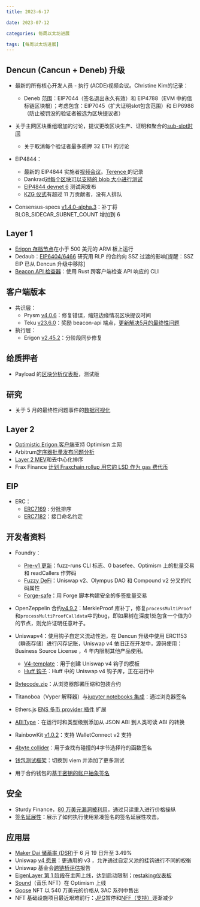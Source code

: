```yaml
---
title: 2023-6-17

date: 2023-07-12	

categories: 每周以太坊进展	

tags: [每周以太坊进展]
---	
```


## Dencun (Cancun + Deneb) 升级

- 最新的所有核心开发人员 - 执行 (ACDE)视频会议。Christine Kim的记录：

  - Deneb 范围：EIP7044（签名退出永久有效）和 EIP4788（EVM 中的信标链区块根）；考虑包含：EIP7045（扩大证明slot包含范围）和 EIP6988（防止被罚没的验证者被选为区块提议者）
- 关于主网区块重组增加的讨论，提议更改区块生产、证明和聚合的[sub-slot时间](https://github.com/ethereum/consensus-specs/pull/3433)
  - 关于取消每个验证者最多质押 32 ETH 的讨论

- EIP4844：

  - 最新的 EIP4844 实施者[视频会议](https://www.youtube.com/watch?v=jQ86ItkOfm0)。[Terence ](https://twitter.com/terencechain/status/1668332513645977612)的记录
  - Dankrad[对每个区块可以支持的 blob 大小进行测试](https://notes.ethereum.org/OZJ90ZlcQtyrtZa6INYixQ?view#Test-day-2-110623)
  - [EIP4844 devnet 6](https://4844-devnet-6.ethpandaops.io/) 测试网发布
  - [KZG 仪式](https://ceremony.ethereum.org/)有超过 11 万贡献者，没有人排队

- Consensus-specs [v1.4.0-alpha.3](https://github.com/ethereum/consensus-specs/releases/tag/v1.4.0-alpha.3)：补丁将 BLOB_SIDECAR_SUBNET_COUNT 增加到 6

## Layer 1

- [Erigon 存档节点](https://twitter.com/ethereumonarm/status/1669257232779825153)在小于 500 美元的 ARM 板上运行
- Dedaub：[EIP6404/6466](https://docs.google.com/document/d/1p-1VvOGwI5GHkwaGMzJYDL7Affofm6rVLa6cvnmoqGI/edit#heading=h.kqxi3kc5lnoq) 研究用 RLP 的合约向 SSZ 过渡的影响[提醒：SSZ EIP 已从 Dencun 升级中移除]
- [Beacon API 检查器](https://github.com/rauljordan/beacon-api-checker#readme)：使用 Rust 跨客户端检查 API 响应的 CLI

## 客户端版本

- 共识层：
  - Prysm [v4.0.6](https://github.com/prysmaticlabs/prysm/releases/tag/v4.0.6)：修复错误，缩短边缘情况区块提议时间
  - Teku [v23.6.0](https://github.com/ConsenSys/teku/releases/tag/23.6.0)：奖励 beacon-api 端点，[更新解决5月的最终性问题](https://mirror.xyz/rolfy.eth/w-hJGapBjnlOaMAjU4Bg8P2N7KyW4QOdaJN2FzBri-o)
- 执行层：
  - Erigon [v2.45.2](https://github.com/ledgerwatch/erigon/releases/tag/v2.45.2)：分阶段同步修复

## 给质押者

- Payload 的[区块分析仪表板](https://payload.de/data/)，测试版

## 研究

- 关于 5 月的最终性问题事件的[数据可视化](https://ethresear.ch/t/cascading-network-effects-on-ethereums-finality/15871)

## Layer 2

- [Optimistic Erigon 客户端](https://github.com/testinprod-io/op-erigon#readme)支持 Optimism 主网
- Arbitrum[定序器批量发布问题分析](https://arbitrumfoundation.notion.site/arbitrumfoundation/June-7-2023-Batch-Poster-Outage-d49c50df42864c7b83521fd7aa5897f2)
- [Layer 2 MEV](https://taiko.mirror.xyz/VjNjFws6OOVez5YCDMwjy4BUiDqZBHYDvcW4-JZGDkc)和去中心化排序
- Frax Finance [计划 Fraxchain rollup 用它的 LSD 作为 gas 费代币](https://www.theblock.co/post/235110/frax-finance-to-launch-ethereum-layer-2-named-fraxchain) 

## EIP

- ERC：
  - [ERC7169](https://github.com/ethereum/EIPs/pull/7169/files) : 分批排序
  - [ERC7182](https://github.com/ethereum/EIPs/pull/7182/files)：接口命名约定 

## 开发者资料

- Foundry：

  - [Pre-v1 更新](https://twitter.com/hievalir/status/1669781947642695680)：fuzz-runs CLI 标志、0 basefee、Optimism 上的批量交易和 readCallers 作弊码
  - [Fuzzy DeFi](https://github.com/0xNazgul/fuzzydefi#readme)：Uniswap v2、Olympus DAO 和 Compound v2 分叉的代码属性
  - [Forge-safe](https://github.com/ind-igo/forge-safe#readme)：用 Forge 脚本构建安全的多签批量交易

- OpenZeppelin 合约[v4.9.2](https://github.com/OpenZeppelin/openzeppelin-contracts/releases/tag/v4.9.2)：MerkleProof 库补丁，修复`processMultiProof`和`processMultiProofCalldata`中的bug，即如果树在深度1处包含一个值为0的节点，则允许证明任意叶子。

- Uniswapv4：使用钩子自定义流动性池，在 Dencun 升级中使用 ERC1153（瞬态存储）进行闪存记账，Uniswap v4 依旧正在开发中，源码使用：Business Source License ，4 年内限制其他产品使用。

  - [V4-template](https://github.com/saucepoint/v4-template#readme)：用于创建 Uniswap v4 钩子的模板
  - [Huff 钩子](https://github.com/jtriley-eth/huff-hooks#readme)：Huff 中的 Uniswap v4 钩子库，正在进行中
  
- [Bytecode.zip](https://github.com/merklejerk/bytecode-zip-fe/blob/main/docs/HELP.md)：从浏览器部署压缩和包装合约

- Titanoboa（Vyper 解释器）与[jupyter notebooks 集成](https://twitter.com/big_tech_sux/status/1668305117605662720)：通过浏览器签名

- Ethers.js [ENS 多币 provider 插件](https://github.com/ethers-io/ext-provider-plugin-multicoin#readme) 扩展

- [ABIType](https://twitter.com/wagmi_sh/status/1668324730582224898)：在运行时和类型级别添加从 JSON ABI 到人类可读 ABI 的转换

- RainbowKit [v1.0.2](https://github.com/rainbow-me/rainbowkit/releases/tag/%40rainbow-me%2Frainbowkit%401.0.2)：支持 WalletConnect v2 支持

- [4byte collider](https://github.com/zobront/4byte-collider#readme)：用于查找有碰撞的4字节选择符的函数签名 

- [钱包测试框架](https://wtf.allwallet.dev/week-09/)：切换到 viem 并添加了更多测试

- 用于合约钱包的[基于密钥的帐户抽象签名](https://ethresear.ch/t/passkey-based-account-abstraction-signer-for-smart-contract-wallets/15856)

## 安全

- Sturdy Finance，[80 万美元漏洞被利用](https://rekt.news/sturdy-rekt/)，通过只读重入进行价格操纵
- [签名延展性](https://github.com/pcaversaccio/malleable-signatures#readme)：展示了如何执行使用紧凑签名的签名延展性攻击。

## 应用层

- [Maker Dai 储蓄率 (DSR)](https://twitter.com/MakerDAO/status/1669710346003808256)于 6 月 19 日升至 3.49%
- Uniswap [v4 愿景](https://blog.uniswap.org/uniswap-v4)：更通用的 v3 ，允许通过自定义池的挂钩进行不同的权衡
- Uniswap 基金会[跨链桥评估](https://uniswap.notion.site/Bridge-Assessment-Report-0c8477afadce425abac9c0bd175ca382)报告
- [EigenLayer 第 1 阶段](https://www.blog.eigenlayer.xyz/eigenlayer-stage-1-mainnet-launch/)在主网上线，达到启动限制；[restaking仪表板](https://restaking.nethermind.io/)
- [Sound](https://sound.mirror.xyz/eLJe_mQbJJf5_uNUu8AzJTP6VrfT7YIrSNFSeISE8Pc)（音乐 NFT）在 Optimism 上线
- [Goose](https://twitter.com/Sothebysverse/status/1669478259489226752) NFT 以 540 万美元的价格从 3AC 系列中售出
- NFT 基础设施项目最近艰难前行：[JPG](https://twitter.com/______jpg______/status/1667818270672527363)暂停和[NFF（支持）](https://twitter.com/backed_xyz/status/1668689845722423314)逐渐减少